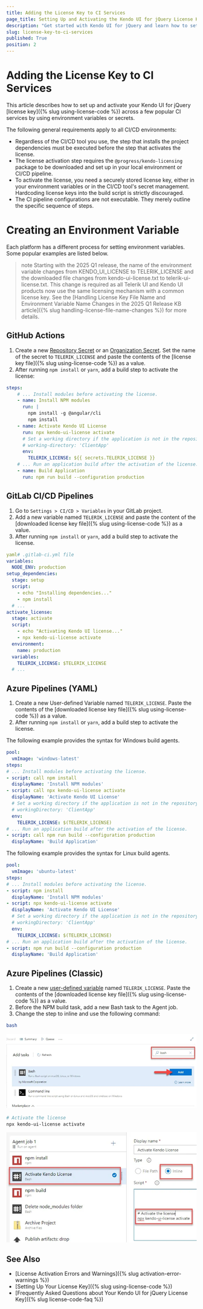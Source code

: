 ```yaml
---
title: Adding the License Key to CI Services
page_title: Setting Up and Activating the Kendo UI for jQuery License Key Across Popular CI Services
description: "Get started with Kendo UI for jQuery and learn how to set up and activate the Kendo UI for jQuery license key across popular CI services."
slug: license-key-to-ci-services
published: True
position: 2
---
```


# Adding the License Key to CI Services

This article describes how to set up and activate your Kendo UI for jQuery [license key]({% slug using-license-code %}) across a few popular CI services by using environment variables or secrets.

The following general requirements apply to all CI/CD environments:

* Regardless of the CI/CD tool you use, the step that installs the project dependencies must be executed before the step that activates the license.
* The license activation step requires the `@progress/kendo-licensing` package to be downloaded and set up in your local environment or CI/CD pipeline.
* To activate the license, you need a securely stored license key, either in your environment variables or in the CI/CD tool's secret management. Hardcoding license keys into the build script is strictly discouraged.
* The CI pipeline configurations are not executable. They merely outline the specific sequence of steps.

# Creating an Environment Variable

Each platform has a different process for setting environment variables. Some popular examples are listed below.

>note Starting with the 2025 Q1 release, the name of the environment variable changes from KENDO_UI_LICENSE to TELERIK_LICENSE and the downloaded file changes from kendo-ui-license.txt to telerik-ui-license.txt. This change is required as all Telerik UI and Kendo UI products now use the same licensing mechanism with a common license key. See the [Handling License Key File Name and Environment Variable Name Changes in the 2025 Q1 Release KB article]({% slug handling-license-file-name-changes %}) for more details.

## GitHub Actions

1. Create a new [Repository Secret](https://docs.github.com/en/actions/reference/encrypted-secrets#creating-encrypted-secrets-for-a-repository) or an [Organization Secret](https://docs.github.com/en/actions/reference/encrypted-secrets#creating-encrypted-secrets-for-an-organization). Set the name of the secret to `TELERIK_LICENSE` and paste the contents of the [license key file]({% slug using-license-code %}) as a value.
2. After running `npm install` or `yarn`, add a build step to activate the license:

```yaml
steps:
    # ... Install modules before activating the license.
    - name: Install NPM modules
      run: |
        npm install -g @angular/cli
        npm install
    - name: Activate Kendo UI License
      run: npx kendo-ui-license activate
      # Set a working directory if the application is not in the repository root folder:
      # working-directory: 'ClientApp'
      env:
        TELERIK_LICENSE: ${{ secrets.TELERIK_LICENSE }}
    # ... Run an application build after the activation of the license.
    - name: Build Application
      run: npm run build --configuration production
```

## GitLab CI/CD Pipelines

1. Go to `Settings > CI/CD > Variables` in your GitLab project.
2. Add a new variable named `TELERIK_LICENSE` and paste the content of the [downloaded license key file]({% slug using-license-code %}) as a value.
3. After running `npm install` or `yarn`, add a build step to activate the license.

```yaml
yaml# .gitlab-ci.yml file
variables:
  NODE_ENV: production
setup_dependencies:
  stage: setup
  script:
    - echo "Installing dependencies..."
    - npm install
  # ...
activate_license:
  stage: activate
  script:
    - echo "Activating Kendo UI license..."
    - npx kendo-ui-license activate
  environment:
    name: production
  variables:
    TELERIK_LICENSE: $TELERIK_LICENSE
  # ...
```

## Azure Pipelines (YAML)

1. Create a new User-defined Variable named `TELERIK_LICENSE`. Paste the contents of the [downloaded license key file]({% slug using-license-code %}) as a value.
2. After running `npm install` or `yarn`, add a build step to activate the license.

The following example provides the syntax for Windows build agents.

```yaml
pool:
  vmImage: 'windows-latest'
steps:
# ... Install modules before activating the license.
- script: call npm install
  displayName: 'Install NPM modules'
- script: call npx kendo-ui-license activate
  displayName: 'Activate Kendo UI License'
  # Set a working directory if the application is not in the repository root folder:
  # workingDirectory: 'ClientApp'
  env:
    TELERIK_LICENSE: $(TELERIK_LICENSE)
# ... Run an application build after the activation of the license.
- script: call npm run build --configuration production
  displayName: 'Build Application'
```

The following example provides the syntax for Linux build agents.

```yaml
pool:
  vmImage: 'ubuntu-latest'
steps:
# ... Install modules before activating the license.
- script: npm install
  displayName: 'Install NPM modules'
- script: npx kendo-ui-license activate
  displayName: 'Activate Kendo UI License'
  # Set a working directory if the application is not in the repository root folder:
  # workingDirectory: 'ClientApp'
  env:
    TELERIK_LICENSE: $(TELERIK_LICENSE)
# ... Run an application build after the activation of the license.
- script: npm run build --configuration production
  displayName: 'Build Application'
```

## Azure Pipelines (Classic)

1. Create a new [user-defined variable](https://learn.microsoft.com/en-us/azure/devops/pipelines/process/variables?view=azure-devops&tabs=classic%2Cbatch) named `TELERIK_LICENSE`. Paste the contents of the [downloaded license key file]({% slug using-license-code %}) as a value.
2. Before the NPM build task, add a new Bash task to the Agent job.
3. Change the step to inline and use the following command:

```bash
bash
```

![Azure Devops Classic Step 2](../images/azure-devops-classic-step-2.webp) 

```bash
# Activate the license
npx kendo-ui-license activate
```

![Azure Devops Classic Step 3](../images/azure-devops-classic-step-3.webp) 

## See Also

* [License Activation Errors and Warnings]({% slug activation-error-warnings %})
* [Setting Up Your License Key]({% slug using-license-code %})
* [Frequently Asked Questions about Your Kendo UI for jQuery License Key]({% slug license-code-faq %})